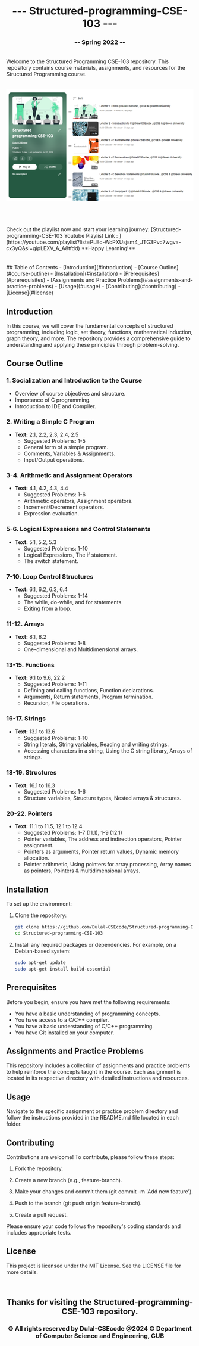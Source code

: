 <h1 align="center">--- Structured-programming-CSE-103 ---</h1>  
<h3 align="center">-- Spring 2022 --</h3>  
<br />  
Welcome to the Structured Programming CSE-103 repository. This repository contains course materials, assignments, and resources for the Structured Programming course.  
<br />  
<img/>

![Structured Programming](structuredprogrammingbanner.PNG)
  
<br />  
<br />  
<br />  
Check out the playlist now and start your learning journey: [Structured-programming-CSE-103 Youtube Playlist Link : ](https://youtube.com/playlist?list=PLEc-WcPXUsjsm4_JTG3Pvc7wgva-cx3yQ&si=gipLEXV_A_A8tfdd)
**Happy Learning!**
<br />  
<br />  
<br />  
## Table of Contents
- [Introduction](#introduction)
- [Course Outline](#course-outline)
- [Installation](#installation)
- [Prerequisites](#prerequisites)
- [Assignments and Practice Problems](#assignments-and-practice-problems)
- [Usage](#usage)
- [Contributing](#contributing)
- [License](#license)

## Introduction

In this course, we will cover the fundamental concepts of structured programming, including logic, set theory, functions, mathematical induction, graph theory, and more. The repository provides a comprehensive guide to understanding and applying these principles through problem-solving.

## Course Outline

### 1. Socialization and Introduction to the Course
- Overview of course objectives and structure.
- Importance of C programming.
- Introduction to IDE and Compiler.

### 2. Writing a Simple C Program
- **Text:** 2.1, 2.2, 2.3, 2.4, 2.5
  - Suggested Problems: 1-5
  - General form of a simple program.
  - Comments, Variables & Assignments.
  - Input/Output operations.

### 3-4. Arithmetic and Assignment Operators
- **Text:** 4.1, 4.2, 4.3, 4.4
  - Suggested Problems: 1-6
  - Arithmetic operators, Assignment operators.
  - Increment/Decrement operators.
  - Expression evaluation.

### 5-6. Logical Expressions and Control Statements
- **Text:** 5.1, 5.2, 5.3
  - Suggested Problems: 1-10
  - Logical Expressions, The if statement.
  - The switch statement.

### 7-10. Loop Control Structures
- **Text:** 6.1, 6.2, 6.3, 6.4
  - Suggested Problems: 1-14
  - The while, do-while, and for statements.
  - Exiting from a loop.

### 11-12. Arrays
- **Text:** 8.1, 8.2
  - Suggested Problems: 1-8
  - One-dimensional and Multidimensional arrays.

### 13-15. Functions
- **Text:** 9.1 to 9.6, 22.2
  - Suggested Problems: 1-11
  - Defining and calling functions, Function declarations.
  - Arguments, Return statements, Program termination.
  - Recursion, File operations.

### 16-17. Strings
- **Text:** 13.1 to 13.6
  - Suggested Problems: 1-10
  - String literals, String variables, Reading and writing strings.
  - Accessing characters in a string, Using the C string library, Arrays of strings.

### 18-19. Structures
- **Text:** 16.1 to 16.3
  - Suggested Problems: 1-6
  - Structure variables, Structure types, Nested arrays & structures.

### 20-22. Pointers
- **Text:** 11.1 to 11.5, 12.1 to 12.4
  - Suggested Problems: 1-7 (11.1), 1-9 (12.1)
  - Pointer variables, The address and indirection operators, Pointer assignment.
  - Pointers as arguments, Pointer return values, Dynamic memory allocation.
  - Pointer arithmetic, Using pointers for array processing, Array names as pointers, Pointers & multidimensional arrays.

## Installation

To set up the environment:

1. Clone the repository:
   ```bash
   git clone https://github.com/Dulal-CSEcode/Structured-programming-CSE-103.git
   cd Structured-programming-CSE-103
    ```

2. Install any required packages or dependencies. For example, on a Debian-based system:

    ```bash
    sudo apt-get update
    sudo apt-get install build-essential
    ```
## Prerequisites

Before you begin, ensure you have met the following requirements:

- You have a basic understanding of programming concepts.
- You have access to a C/C++ compiler.
- You have a basic understanding of C/C++ programming.
- You have Git installed on your computer.

## Assignments and Practice Problems

This repository includes a collection of assignments and practice problems to help reinforce the concepts taught in the course. Each assignment is located in its respective directory with detailed instructions and resources.

## Usage
Navigate to the specific assignment or practice problem directory and follow the instructions provided in the README.md file located in each folder.

## Contributing
Contributions are welcome! To contribute, please follow these steps:

1. Fork the repository.

2. Create a new branch (e.g., feature-branch).

3. Make your changes and commit them (git commit -m 'Add new feature').

4. Push to the branch (git push origin feature-branch).

5. Create a pull request.

Please ensure your code follows the repository's coding standards and includes appropriate tests.

## License
This project is licensed under the MIT License. See the LICENSE file for more details.


<br/>
<h2 align="center"> Thanks for visiting the Structured-programming-CSE-103 repository.</h2>
<h3 align="center">© All rights reserved by Dulal-CSEcode @2024 © Department of Computer Science and Engineering, GUB </h3>


   
